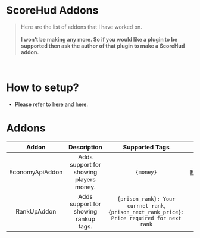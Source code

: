 # ScoreHud Addons

>Here are the list of addons that I have worked on. <br /><br />
>**I won't be making any more. So if you would like a plugin to be supported then ask the author of that plugin to make a ScoreHud addon.**<br />
<br />

# How to setup?

- Please refer to [here](https://github.com/JackMD/ScoreHud/tree/master#addons) and [here](https://github.com/JackMD/ScoreHud/tree/master#how-to-use-addons).

# Addons 

|Addon|Description|Supported Tags|Plugin|
|:--:|:--:|:--:|:--:|
|EconomyApiAddon|Adds support for showing players money.|`{money}`|[EconomyAPI](https://github.com/poggit-orphanage/EconomyS/tree/master/EconomyAPI)|
|RankUpAddon|Adds support for showing rankup tags.|`{prison_rank}: Your currnet rank`, `{prison_next_rank_price}: Price required for next rank`|[RankUp](https://github.com/falkirks/RankUp)|
